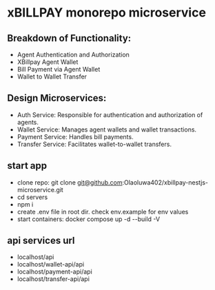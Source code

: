 # xBILLPAY monorepo microservice

## Breakdown of Functionality:

-   Agent Authentication and Authorization
-   XBillpay Agent Wallet
-   Bill Payment via Agent Wallet
-   Wallet to Wallet Transfer

## Design Microservices:

-   Auth Service: Responsible for authentication and authorization of agents.
-   Wallet Service: Manages agent wallets and wallet transactions.
-   Payment Service: Handles bill payments.
-   Transfer Service: Facilitates wallet-to-wallet transfers.

## start app

-   clone repo: git clone git@github.com:Olaoluwa402/xbillpay-nestjs-microservice.git
-   cd servers
-   npm i
-   create .env file in root dir. check env.example for env values
-   start containers: docker compose up -d --build -V

## api services url

-   localhost/api
-   localhost/wallet-api/api
-   localhost/payment-api/api
-   localhost/transfer-api/api
